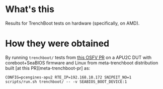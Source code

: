 # What's this

Results for TrenchBoot tests on hardware (specifically, on AMD).

# How they were obtained

By running `trenchboot/` tests from [this OSFV PR][osfv-pr] on a APU2C DUT
with coreboot+SeaBIOS firmware and Linux from meta-trenchboot distribution built
[at this PR][meta-trenchboot-pr] as:

```
CONFIG=pcengines-apu2 RTE_IP=192.168.10.172 SNIPEIT_NO=1 scripts/run.sh trenchboot/ -- -v SEABIOS_BOOT_DEVICE:1
```

[osfv-pr]: https://github.com/Dasharo/open-source-firmware-validation/pull/555
[meta-trenchboot]: https://github.com/3mdeb/meta-trenchboot/pull/45
